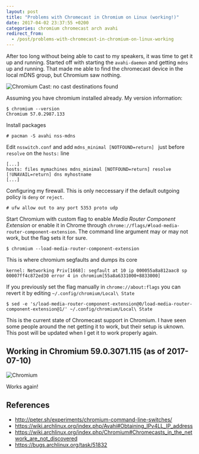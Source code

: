 ```yaml
---
layout: post
title: "Problems with Chromecast in Chromium on Linux (working!)"
date: 2017-04-02 23:37:55 +0200
categories: chromium chromecast arch avahi
redirect_from:
  - /post/problems-with-chromecast-in-chromium-on-linux-working
---
```


After too long without being able to cast to my speakers, it was time to get it up and running. Started off with starting the `avahi-daemon` and getting `mdns` up and running. That made me able to find the chromecast device in the local mDNS group, but Chromium saw nothing.

![Chromium Cast: no cast destinations found](https://s.42.fm/img/img-1491204315.png)

Assuming you have chromium installed already. My version information:

    $ chromium --version
    Chromium 57.0.2987.133

Install packages

    # pacman -S avahi nss-mdns

Edit `nsswitch.conf` and add `mdns_minimal [NOTFOUND=return] ` just before `resolve` on the `hosts:` line

    [...]
    hosts: files mymachines mdns_minimal [NOTFOUND=return] resolve [!UNAVAIL=return] dns myhostname
    [...]

Configuring my firewall. This is only neccessary if the default outgoing policy is `deny` or `reject`.

    # ufw allow out to any port 5353 proto udp

Start Chromium with custom flag to enable *Media Router Component Extension* or enable it in Chrome through `chrome://flags/#load-media-router-component-extension`. The command line argument may or may not work, but the flag sets it for sure.

    $ chromium --load-media-router-component-extension

This is where chromium segfaults and dumps its core

    kernel: Networking Priv[1668]: segfault at 10 ip 000055a8a812aac8 sp 00007ff4c872ed30 error 4 in chromium[55a8a6331000+8833000]

If you previously set the flag manually in `chrome://about:flags` you can revert it by editing `~/.config/chromium/Local\ State`

    $ sed -e 's/load-media-router-component-extension@0/load-media-router-component-extension@1/' ~/.config/chromium/Local\ State

This is the current state of Chromecast support in Chromium. I have seen some people around the net getting it to work, but their setup is uknown. This post will be updated when I get it to work properly again.

## Working in Chromium 59.0.3071.115 (as of 2017-07-10)

![Chromium](https://public.stigok.com/img/1499719245183894519.png)

Works again!

## References

- <http://peter.sh/experiments/chromium-command-line-switches/>
- <https://wiki.archlinux.org/index.php/Avahi#Obtaining_IPv4LL_IP_address>
- <https://wiki.archlinux.org/index.php/Chromium#Chromecasts_in_the_network_are_not_discovered>
- <https://bugs.archlinux.org/task/51832>